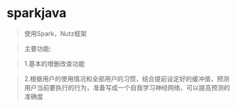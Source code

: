 # sparkjava
> 使用Spark，Nutz框架 

> 主要功能: 

> 1.基本的增删改查功能 

> 2.根据用户的使用情况和全部用户的习惯，结合提前设定好的缓冲值，预测用户当前要执行的行为，准备写成一个自我学习神经网络，可以提高预测的准确度
